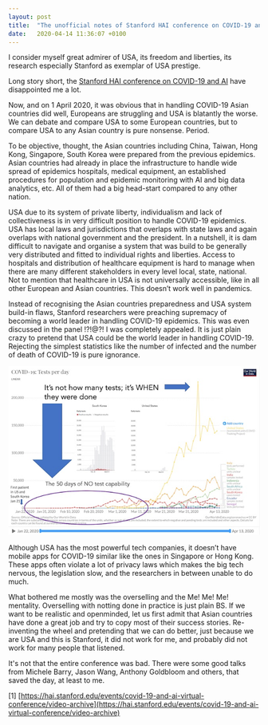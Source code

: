 ```yaml
---
layout: post
title:  "The unofficial notes of Stanford HAI conference on COVID-19 and AI"
date:   2020-04-14 11:36:07 +0100
---
```



I consider myself great admirer of USA, its freedom and liberties, its research especially Stanford as exemplar of USA prestige.

Long story short, the [Stanford HAI conference on COVID-19 and AI](https://hai.stanford.edu/events/covid-19-and-ai-virtual-conference/video-archive) have disappointed me a lot.

Now, and on 1 April 2020, it was obvious that in handling COVID-19 Asian countries did well, Europeans are struggling and USA is blatantly the worse. We can debate and compare USA to some European countries, but to compare USA to any Asian country is pure nonsense. Period.

To be objective, thought, the Asian countries including China, Taiwan, Hong Kong, Singapore, South Korea were prepared from the previous epidemics. Asian countries had already in place the infrastructure to handle wide spread of epidemics hospitals, medical equipment, an established procedures for population and epidemic monitoring with AI and big data analytics, etc. All of them had a big head-start compared to any other nation.

USA due to its system of private liberty, individualism and lack of collectiveness is in very difficult position to handle COVID-19 epidemics. USA has local laws and jurisdictions that overlaps with state laws and again overlaps with national government and the president. In a nutshell, it is dam difficult to navigate and organise a system that was build to be generally very distributed and fitted to individual rights and liberties. Access to hospitals and distribution of healthcare equipment is hard to manage when there are many different stakeholders in every level local, state, national. Not to mention that healthcare in USA is not universally accessible, like in all other European and Asian countries. This doesn’t work well in pandemics.

Instead of recognising the Asian countries preparedness and USA system build-in flaws, Stanford researchers were preaching supremacy of becoming a world leader in handling COVID-19 epidemics. This was even discussed in the panel !?!@?! I was completely appealed. It is just plain crazy to pretend that USA could be the world leader in handling COVID-19. Rejecting the simplest statistics like the number of infected and the number of death of COVID-19 is pure ignorance.


![alt text](/assets/img/1.jpeg " ")

Although USA has the most powerful tech companies, it doesn’t have mobile apps for COVID-19 similar like the ones in Singapore or Hong Kong. These apps often violate a lot of privacy laws which makes the big tech nervous, the legislation slow, and the researchers in between unable to do much.

What bothered me mostly was the overselling and the Me! Me! Me! mentality. Overselling with notting done in practice is just plain BS. If we want to be realistic and openminded, let us first admit that Asian countries have done a great job and try to copy most of their success stories. Re-inventing the wheel and pretending that we can do better, just because we are USA and this is Stanford, it did not work for me, and probably did not work for many people that listened.

It's not that the entire conference was bad. There were some good talks from Michele Barry, Jason Wang, Anthony Goldbloom and others, that saved the day, at least to me.


[1] [https://hai.stanford.edu/events/covid-19-and-ai-virtual-conference/video-archive](https://hai.stanford.edu/events/covid-19-and-ai-virtual-conference/video-archive)
